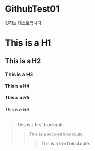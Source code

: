 # GithubTest01
깃허브 테스트입니다.

# This is a H1
## This is a H2
### This is a H3
#### This is a H4
##### This is a H5
###### This is a H6



> This is a first blockqute.
>	> This is a second blockqute.
>	>	> This is a third blockqute.

